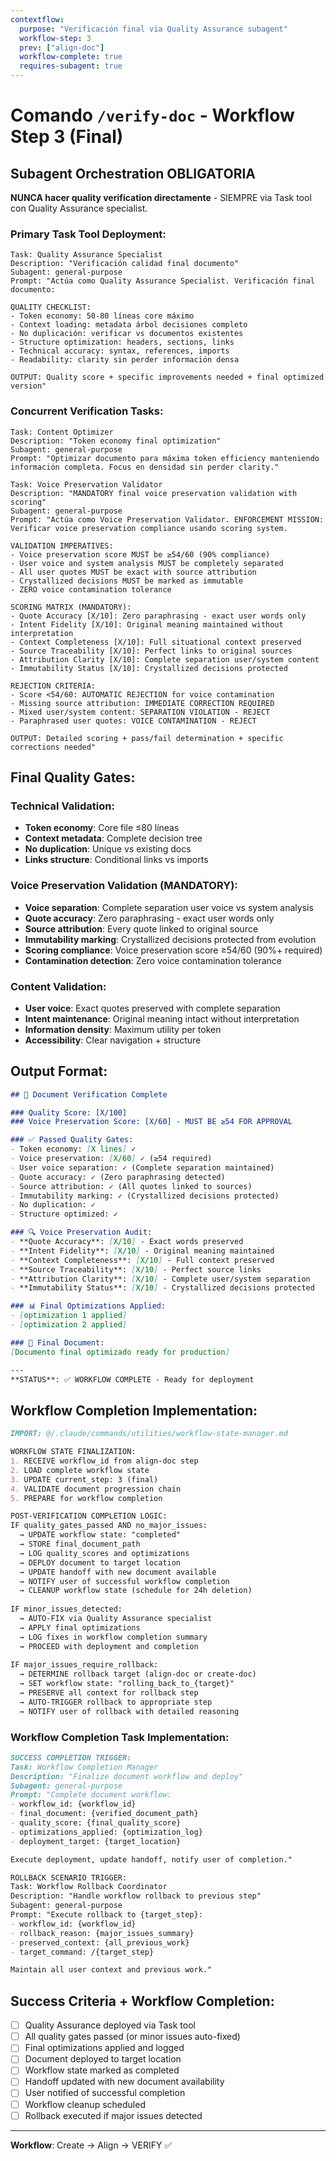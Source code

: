 ```yaml
---
contextflow:
  purpose: "Verificación final via Quality Assurance subagent"
  workflow-step: 3
  prev: ["align-doc"]
  workflow-complete: true
  requires-subagent: true
---
```


# Comando `/verify-doc` - Workflow Step 3 (Final)

## Subagent Orchestration OBLIGATORIA

**NUNCA hacer quality verification directamente** - SIEMPRE via Task tool con Quality Assurance specialist.

### Primary Task Tool Deployment:
```
Task: Quality Assurance Specialist
Description: "Verificación calidad final documento"
Subagent: general-purpose
Prompt: "Actúa como Quality Assurance Specialist. Verificación final documento:

QUALITY CHECKLIST:
- Token economy: 50-80 líneas core máximo
- Context loading: metadata árbol decisiones completo
- No duplicación: verificar vs documentos existentes
- Structure optimization: headers, sections, links
- Technical accuracy: syntax, references, imports
- Readability: clarity sin perder información densa

OUTPUT: Quality score + specific improvements needed + final optimized version"
```

### Concurrent Verification Tasks:
```
Task: Content Optimizer
Description: "Token economy final optimization"
Subagent: general-purpose
Prompt: "Optimizar documento para máxima token efficiency manteniendo información completa. Focus en densidad sin perder clarity."

Task: Voice Preservation Validator  
Description: "MANDATORY final voice preservation validation with scoring"
Subagent: general-purpose
Prompt: "Actúa como Voice Preservation Validator. ENFORCEMENT MISSION: Verificar voice preservation compliance usando scoring system.

VALIDATION IMPERATIVES:
- Voice preservation score MUST be ≥54/60 (90% compliance)
- User voice and system analysis MUST be completely separated
- All user quotes MUST be exact with source attribution
- Crystallized decisions MUST be marked as immutable
- ZERO voice contamination tolerance

SCORING MATRIX (MANDATORY):
- Quote Accuracy [X/10]: Zero paraphrasing - exact user words only
- Intent Fidelity [X/10]: Original meaning maintained without interpretation
- Context Completeness [X/10]: Full situational context preserved  
- Source Traceability [X/10]: Perfect links to original sources
- Attribution Clarity [X/10]: Complete separation user/system content
- Immutability Status [X/10]: Crystallized decisions protected

REJECTION CRITERIA:
- Score <54/60: AUTOMATIC REJECTION for voice contamination
- Missing source attribution: IMMEDIATE CORRECTION REQUIRED
- Mixed user/system content: SEPARATION VIOLATION - REJECT
- Paraphrased user quotes: VOICE CONTAMINATION - REJECT

OUTPUT: Detailed scoring + pass/fail determination + specific corrections needed"
```

## Final Quality Gates:

### Technical Validation:
- **Token economy**: Core file ≤80 líneas
- **Context metadata**: Complete decision tree
- **No duplication**: Unique vs existing docs
- **Links structure**: Conditional links vs imports

### Voice Preservation Validation (MANDATORY):
- **Voice separation**: Complete separation user voice vs system analysis
- **Quote accuracy**: Zero paraphrasing - exact user words only
- **Source attribution**: Every quote linked to original source
- **Immutability marking**: Crystallized decisions protected from evolution
- **Scoring compliance**: Voice preservation score ≥54/60 (90%+ required)
- **Contamination detection**: Zero voice contamination tolerance

### Content Validation:
- **User voice**: Exact quotes preserved with complete separation
- **Intent maintenance**: Original meaning intact without interpretation
- **Information density**: Maximum utility per token
- **Accessibility**: Clear navigation + structure

## Output Format:
```markdown
## 🎯 Document Verification Complete

### Quality Score: [X/100]
### Voice Preservation Score: [X/60] - MUST BE ≥54 FOR APPROVAL

### ✅ Passed Quality Gates:
- Token economy: [X lines] ✓
- Voice preservation: [X/60] ✓ (≥54 required)
- User voice separation: ✓ (Complete separation maintained)
- Quote accuracy: ✓ (Zero paraphrasing detected)
- Source attribution: ✓ (All quotes linked to sources)
- Immutability marking: ✓ (Crystallized decisions protected)
- No duplication: ✓
- Structure optimized: ✓

### 🔍 Voice Preservation Audit:
- **Quote Accuracy**: [X/10] - Exact words preserved
- **Intent Fidelity**: [X/10] - Original meaning maintained  
- **Context Completeness**: [X/10] - Full context preserved
- **Source Traceability**: [X/10] - Perfect source links
- **Attribution Clarity**: [X/10] - Complete user/system separation
- **Immutability Status**: [X/10] - Crystallized decisions protected

### 📊 Final Optimizations Applied:
- [optimization 1 applied]
- [optimization 2 applied]

### 🎁 Final Document:
[Documento final optimizado ready for production]

---
**STATUS**: ✅ WORKFLOW COMPLETE - Ready for deployment
```

## Workflow Completion Implementation:

```markdown
IMPORT: @/.claude/commands/utilities/workflow-state-manager.md

WORKFLOW STATE FINALIZATION:
1. RECEIVE workflow_id from align-doc step
2. LOAD complete workflow state
3. UPDATE current_step: 3 (final)
4. VALIDATE document progression chain
5. PREPARE for workflow completion

POST-VERIFICATION COMPLETION LOGIC:
IF quality_gates_passed AND no_major_issues:
  → UPDATE workflow state: "completed"
  → STORE final_document_path
  → LOG quality_scores and optimizations
  → DEPLOY document to target location
  → UPDATE handoff with new document available
  → NOTIFY user of successful workflow completion
  → CLEANUP workflow state (schedule for 24h deletion)
  
IF minor_issues_detected:
  → AUTO-FIX via Quality Assurance specialist
  → APPLY final optimizations
  → LOG fixes in workflow completion summary
  → PROCEED with deployment and completion
  
IF major_issues_require_rollback:
  → DETERMINE rollback target (align-doc or create-doc)
  → SET workflow state: "rolling_back_to_{target}"
  → PRESERVE all context for rollback step
  → AUTO-TRIGGER rollback to appropriate step
  → NOTIFY user of rollback with detailed reasoning
```

### Workflow Completion Task Implementation:
```markdown
SUCCESS COMPLETION TRIGGER:
Task: Workflow Completion Manager
Description: "Finalize document workflow and deploy"
Subagent: general-purpose
Prompt: "Complete document workflow:
- workflow_id: {workflow_id}
- final_document: {verified_document_path}
- quality_score: {final_quality_score}
- optimizations_applied: {optimization_log}
- deployment_target: {target_location}

Execute deployment, update handoff, notify user of completion."

ROLLBACK SCENARIO TRIGGER:
Task: Workflow Rollback Coordinator
Description: "Handle workflow rollback to previous step"
Subagent: general-purpose
Prompt: "Execute rollback to {target_step}:
- workflow_id: {workflow_id}
- rollback_reason: {major_issues_summary}
- preserved_context: {all_previous_work}
- target_command: /{target_step}

Maintain all user context and previous work."
```

## Success Criteria + Workflow Completion:
- [ ] Quality Assurance deployed via Task tool
- [ ] All quality gates passed (or minor issues auto-fixed)
- [ ] Final optimizations applied and logged
- [ ] Document deployed to target location
- [ ] Workflow state marked as completed
- [ ] Handoff updated with new document availability
- [ ] User notified of successful completion
- [ ] Workflow cleanup scheduled
- [ ] Rollback executed if major issues detected

---
**Workflow**: Create → Align → VERIFY ✅
